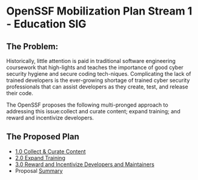 # OpenSSF Mobilization Plan Stream 1 - Education SIG

## The Problem:
Historically, little attention is paid in traditional software engineering coursework that high-lights and teaches the importance of good cyber security hygiene and secure coding tech-niques. Complicating the lack of trained developers is the ever-growing shortage of trained cyber security professionals that can assist developers as they create, test, and release their code. 

The OpenSSF proposes the following multi-pronged approach to addressing this issue:collect and curate content; expand training; and reward and incentivize developers.


## The Proposed Plan
- [1.0 Collect & Curate Content](https://github.com/ossf/education/blob/main/plan/1.0%20Collect%20and%20Curate%20Content.md)
- [2.0 Expand Training](https://github.com/ossf/education/blob/main/plan/2.0%20Expand%20Training.md)
- [3.0 Reward and Incentivize Developers and Maintainers](https://github.com/ossf/education/blob/main/plan/3.0%20Reward%20and%20Incentivize%20Developers%20and%20Maintainers.md)
- Proposal [Summary](https://github.com/ossf/education/blob/main/plan/proposal_summary.md)
